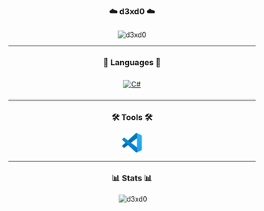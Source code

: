 ### <p align="center">☁️ d3xd0 ☁️</p>
<p align= "center">

###
  <p align="center"> <img src="https://komarev.com/ghpvc/?username=d3xd0&label=Profile%20views&color=0e75b6&style=flat" alt="d3xd0" /> </p>
</p>

-----

### <p align="center">📜 Languages 📜</p>
<p align= "center">
<a href="https://docs.microsoft.com/en-us/dotnet/csharp/" target="_blank"><img style="margin: 10px" src="https://profilinator.rishav.dev/skills-assets/csharp-original.svg" alt="C#" height="50" /></a>  
</div>

</p>

-----

### <p align="center">🛠 Tools 🛠</p>
<p align="center">
  <a href="https://code.visualstudio.com" target="_blank" rel="noreferrer">
    <img src="https://raw.githubusercontent.com/devicons/devicon/master/icons/vscode/vscode-original.svg" alt="vscode" width="40" height="40">
  </a>
</p>

-----

### <p align="center">📊 Stats 📊</p>
<div align= "center">
  <p>&nbsp;<img align="center" src="https://github-readme-stats.vercel.app/api?username=d3xd0&show_icons=true&theme=dark&locale=en" alt="d3xd0" /></p>
  </div>
